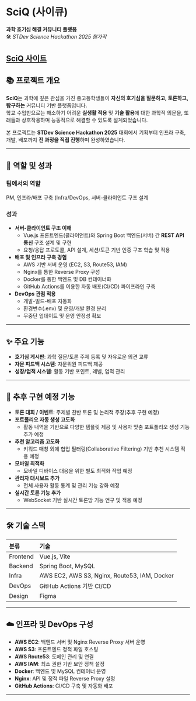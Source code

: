 # SciQ (사이큐)

**과학 호기심 해결 커뮤니티 플랫폼**  
🛠 *STDev Science Hackathon 2025 참가작*

**[SciQ 사이트](http://www.sciq.co.kr/)**
---

## 📚 프로젝트 개요

**SciQ**는 과학에 깊은 관심을 가진 중고등학생들이 **자신의 호기심을 질문하고, 토론하고, 탐구하는** 커뮤니티 기반 플랫폼입니다.  
학교 수업만으로는 해소하기 어려운 **실생활 적용** 및 **기술 활용**에 대한 과학적 의문을, 또래들과 상호작용하며 능동적으로 해결할 수 있도록 설계되었습니다.

본 프로젝트는 **STDev Science Hackathon 2025** 대회에서 기획부터 인프라 구축, 개발, 배포까지 **전 과정을 직접 진행**하며 완성하였습니다.

---

## 🧩 역할 및 성과

### 팀에서의 역할
PM, 인프라/배포 구축 (Infra/DevOps, 서버-클라이언트 구조 설계

### 성과
- **서버-클라이언트 구조 이해**  
  - Vue.js 프론트엔드(클라이언트)와 Spring Boot 백엔드(서버) 간 **REST API 통신** 구조 설계 및 구현
  - 요청/응답 프로토콜, API 설계, 세션/토큰 기반 인증 구조 학습 및 적용
- **배포 및 인프라 구축 경험**  
  - AWS 기반 서버 운영 (EC2, S3, Route53, IAM)
  - Nginx를 통한 Reverse Proxy 구성
  - Docker를 통한 백엔드 및 DB 컨테이너화
  - GitHub Actions를 이용한 자동 배포(CI/CD) 파이프라인 구축
- **DevOps 관점 적용**  
  - 개발-빌드-배포 자동화
  - 환경변수(.env) 및 운영/개발 환경 분리
  - 무중단 업데이트 및 운영 안정성 확보

---

## ✨ 주요 기능

- **호기심 게시판**: 과학 질문/토론 주제 등록 및 자유로운 의견 교류
- **자문 피드백 시스템**: 자문위원 피드백 제공
- **성장/업적 시스템**: 활동 기반 포인트, 레벨, 업적 관리

---
  
## 🔮 추후 구현 예정 기능

- **토론 대회 / 이벤트**: 주제별 찬반 토론 및 논리적 주장(추후 구현 예정)
- **포트폴리오 자동 생성 고도화**  
  - 활동 내역을 기반으로 다양한 템플릿 제공 및 사용자 맞춤 포트폴리오 생성 기능 추가 예정
- **추천 알고리즘 고도화**  
  - 키워드 매칭 외에 협업 필터링(Collaborative Filtering) 기반 추천 시스템 적용 예정
- **모바일 최적화**  
  - 모바일 디바이스 대응을 위한 별도 최적화 작업 예정
- **관리자 대시보드 추가**  
  - 전체 사용자 활동 통계 및 관리 기능 강화 예정
- **실시간 토론 기능 추가**  
  - WebSocket 기반 실시간 토론방 기능 연구 및 적용 예정

---

## 🛠️ 기술 스택

| 분류 | 기술 |
|:-----|:----|
| Frontend | Vue.js, Vite |
| Backend | Spring Boot, MySQL |
| Infra | AWS EC2, AWS S3, Nginx, Route53, IAM, Docker |
| DevOps | GitHub Actions 기반 CI/CD |
| Design | Figma |

---

## ☁️ 인프라 및 DevOps 구성

- **AWS EC2**: 백엔드 서버 및 Nginx Reverse Proxy 서버 운영
- **AWS S3**: 프론트엔드 정적 파일 호스팅
- **AWS Route53**: 도메인 관리 및 연결
- **AWS IAM**: 최소 권한 기반 보안 정책 설정
- **Docker**: 백엔드 및 MySQL 컨테이너 운영
- **Nginx**: API 및 정적 파일 Reverse Proxy 설정
- **GitHub Actions**: CI/CD 구축 및 자동화 배포

---

